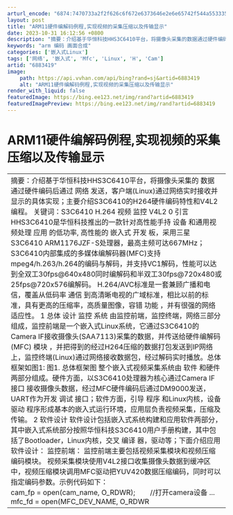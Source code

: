 ```yaml
---
arturl_encode: "6874:7470733a2f2f626c6f672e6373646e2e6e65742f544a553335:352f61727469636c652f64657461696c732f36383833343139"
layout: post
title: "ARM11硬件编解码例程,实现视频的采集压缩以及传输显示"
date: 2023-10-31 16:12:56 +0800
description: "摘要：介绍基于华恒科技HHS3C6410平台，将摄像头采集的数据通过硬件编码后通过网络发送，客户端("
keywords: "arm 编码 画面合成"
categories: ['嵌入式Linux']
tags: ['网络', '嵌入式', 'Mfc', 'Linux', 'H', 'Cam']
artid: "6883419"
image:
    path: https://api.vvhan.com/api/bing?rand=sj&artid=6883419
    alt: "ARM11硬件编解码例程,实现视频的采集压缩以及传输显示"
render_with_liquid: false
featuredImage: https://bing.ee123.net/img/rand?artid=6883419
featuredImagePreview: https://bing.ee123.net/img/rand?artid=6883419
---
```


# ARM11硬件编解码例程,实现视频的采集压缩以及传输显示

|  |
| --- |
| 摘要：介绍基于华恒科技HHS3C6410平台，将摄像头采集的 数据 通过硬件编码后通过 网络 发送，客户端(Linux)通过网络实时接收并显示的具体实现；主要介绍S3C6410的H264硬件编码特性和V4L2编程。     关键词：S3C6410 H.264 视频 监控 V4L2     0 引言   HHS3C6410是华恒科技推出的一款针对高性能手持 设备 和通用视频处理 应用 的低功率, 高性能的 嵌入式  开发 板，采用三星S3C6410 ARM1176JZF-S处理器，最高主频可达667MHz；S3C6410内部集成的多媒体编解码器(MFC)支持mpeg4/h.263/h.264的编码与解码，并支持VC1解码，性能可以达到全双工30fps@640x480同时编解码和半双工30fps@720x480或25fps@720x576编解码。   H.264/AVC标准是一套兼顾广播和电信，覆盖从低码率 通信 到高清晰电视的广域标准，相比以前的标准，具有更高的压缩率，高质量图像，容错 功能 ，并有很强的网络适应性。     1 总体 设计   监控 系统 由监控前端，监控终端，网络三部分组成，监控前端是一个嵌入式Linux系统，它通过S3C6410的Camera IF接收摄像头(SAA7113)采集的数据，并传送给硬件编解码(MFC) 模块 ，并把得到的经过H264压缩的数据打包发送到IP网络上，监控终端(Linux)通过网络接收数据包，经过解码实时播放。总体框架如图1:     图1. 总体框架图   整个嵌入式视频采集系统由 软件 和硬件两部分组成。硬件方面，以S3C6410处理器为核心通过Camera IF 接口 接收摄像头数据，经过MFC硬件编码后通过DM9000发送，UART作为开发 调试 接口；软件方面，引导 程序 和Linux内核，设备 驱动 程序形成基本的嵌入式运行环境，应用层负责视频采集，压缩及传输。     2 软件设计   软件设计包括嵌入式系统构建和应用软件两部分，其中嵌入式系统部分按照华恒科技S3C6410用户手册构建，其中包括了Bootloader，Linux内核，交叉 编译 器，驱动等；下面介绍应用软件设计：     监控前端：   监控前端主要包括视频采集模块和视频压缩编码模块。   视频采集模块使用V4L2接口收集摄像头数据到缓冲区中，视频压缩模块调用MFC驱动把YUV420数据压缩编码，同时可以指定编码参数。示例代码如下：     cam\_fp = open(cam\_name, O\_RDWR);        //打开camera设备   ...   mfc\_fd = open(MFC\_DEV\_NAME, O\_RDWR|O\_NDELAY);    //打开MFC设备   ...   addr = (char \*) mmap(0,BUF\_SIZE,PROT\_READ | PROT\_WRITE,MAP\_SHARED,mfc\_fd,0);        //mmap MFC   // 设置 编码参数   enc\_init.in\_width        =    out\_width;   enc\_init.in\_height        =    out\_height;   enc\_init.in\_frameRateRes    =    atoi(argv[2]);   enc\_init.in\_frameRateDiv    =    0;   enc\_init.in\_bitrate         =    atoi(argv[3]);   enc\_init.in\_gopNum        =    atoi(argv[4]);     ioctl(mfc\_fd, IOCTL\_MFC\_H264\_ENC\_INIT, &enc\_init);     frame\_size  = (enc\_init.in\_width \* enc\_init.in\_height \* 3) >> 1;   //得到MFC 输入 缓冲区地址   get\_buf\_addr.in\_usr\_data = (int)addr;   ioctl(mfc\_fd, IOCTL\_MFC\_GET\_FRAM\_BUF\_ADDR, &get\_buf\_addr);   in\_buf = (char \*)get\_buf\_addr.out\_buf\_addr;   //得到MFC 输出 缓冲区地址   get\_buf\_addr.in\_usr\_data = (int)addr;   ioctl(mfc\_fd, IOCTL\_MFC\_GET\_LINE\_BUF\_ADDR, &get\_buf\_addr);   out\_buf = (char \*)get\_buf\_addr.out\_buf\_addr;   //V4L2编程   ioctl(cam\_fp, VIDIOC\_QUERYCAP, &cap);   //选择输入/输出   ioctl(cam\_fp, VIDIOC\_S\_INPUT, &index);   ioctl(cam\_fp, VIDIOC\_S\_OUTPUT, &index);   //设置格式，注意必须设置输出为YUV420格式   ioctl(cam\_fp, VIDIOC\_G\_FBUF, &fb);   fb.capability = cap.capabilities;   fb.fmt.width = out\_width;   fb.fmt.height = out\_height;   fb.fmt.pixelformat = V4L2\_PIX\_FMT\_YUV420;   ioctl(cam\_fp, VIDIOC\_S\_FBUF, &fb);     on = 1;   ioctl(cam\_fp, VIDIOC\_OVERLAY, &on);     while(1)   {   ...   //接收摄像头数据到MFC的输入缓冲区   read(cam\_fp,  in\_buf,  (out\_width \* out\_height \* 3 / 2));   //控制MFC开始编码   ioctl(mfc\_fd, IOCTL\_MFC\_H264\_ENC\_EXE, &enc\_exe);   //把编码后帧的大小及数据发送出去   send(net\_fd, &enc\_exe.out\_encoded\_size, 2, 0);   send(net\_fd, out\_buf, enc\_exe.out\_encoded\_size, 0);   ...   }   把摄像头的输出直接设为MFC的输入可以节省一次内存操作。     监控终端：   监控终端是一台运行Linux的PC机，主要负责从网络接收压缩包，使用SDL和Avcodec解码并显示，示例代码如下：   ...   While(1)   {   ...   //接收压缩包   recv(sock\_fd, &size, 2, MSG\_WAITALL);   recv(sock\_fd, &frame\_buf[0], size, MSG\_WAITALL);   //初始化avcodec   if (!pCodecCtx)   {   avcodec\_init();   pCodecCtx = avcodec\_alloc\_context();   avcodec\_open(pCodecCtx, pCodec);   //设置参数   if (pCodec->capabilities & CODEC\_CAP\_TRUNCATED)   {   pCodecCtx->flags |=   CODEC\_FLAG\_TRUNCATED;   pCodecCtx->height = 480;   pCodecCtx->width  = 640;   }   pFrame = avcodec\_alloc\_frame();   avcodec\_decode\_video(pCodecCtx, pFrame, &frame\_finishd, sps\_buf, sizeof(sps\_buf));   //初始化SDL   SDL\_Init(SDL\_INIT\_VIDEO);   screen = SDL\_SetVideoMode (pCodecCtx->width, pCodecCtx->height, 0, 0);   yuv = SDL\_CreateYUVOverlay(pCodecCtx->width, pCodecCtx->height, SDL\_YV12\_OVERLAY, screen);     SDL\_WM\_SetCaption(buf, "H264/TCP");   rect.y = rect.x = 0;   rect.w = pCodecCtx->width;   rect.h = pCodecCtx->height;     pict.data[0]     = yuv->pixels[0];   pict.data[1]     = yuv->pixels[2];   pict.data[2]     = yuv->pixels[1];     pict.linesize[0] = yuv->pitches[0];   pict.linesize[1] = yuv->pitches[2];   pict.linesize[2] = yuv->pitches[1];   }     if (pCodecCtx)   {   //解码视频流   avcodec\_decode\_video(pCodecCtx, pFrame, &frame\_finishd, frame\_buf, size);   if (frame\_finishd && yuv)   {   SDL\_LockYUVOverlay(yuv);   if ((!swsctx && !(swsctx = sws\_getContext(pCodecCtx->width,   pCodecCtx->height, pCodecCtx->pix\_fmt,   pCodecCtx->width,  pCodecCtx->height,   PIX\_FMT\_YUV420P, SWS\_BICUBIC, NULL, NULL, NULL))) ||   sws\_scale(swsctx, pFrame->data, pFrame->linesize, 0,   pCodecCtx->height, pict.data, pict.linesize))   perror("sws ");     SDL\_UnlockYUVOverlay (yuv);   //显示   SDL\_DisplayYUVOverlay(yuv, &rect);   }   }   }   以上程序编译需要libSDL, libavcodec, libswscale。     3 小结   本系统基于S3C6410实时采集，编码，传输数据，基本实现了视频监控的功能，测试采集，编码，传输VGA的图像可以达到25fps，使用多线程优化后应该可以更高，VGA分辨率图像经过H.264编码后平均每帧只有12k左右，占用网络带宽很少。       参考文献   [1]    S3C6410X\_UM\_Rev1.10\_080822.pdf   [2]    Video for Linux Two API Specification Revision 0.23.pdf   [3]    http://ffmpeg.mplayerhq.hu/ |